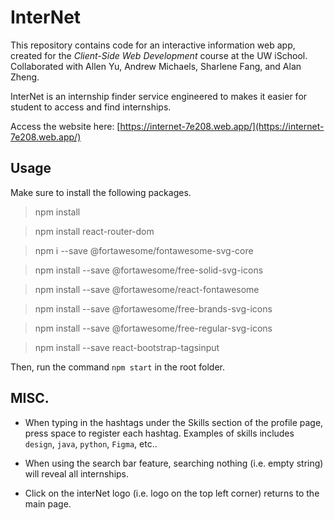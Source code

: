 # InterNet

This repository contains code for an interactive information web app, created for the _Client-Side Web Development_ course at the UW iSchool. Collaborated with Allen Yu, Andrew Michaels, Sharlene Fang, and Alan Zheng.

InterNet is an internship finder service engineered to makes it easier for student to access and find internships.

Access the website here: [https://internet-7e208.web.app/](https://internet-7e208.web.app/)

## Usage

Make sure to install the following packages.

>npm install

>npm install react-router-dom

>npm i --save @fortawesome/fontawesome-svg-core

>npm install --save @fortawesome/free-solid-svg-icons

>npm install --save @fortawesome/react-fontawesome

>npm install --save @fortawesome/free-brands-svg-icons

>npm install --save @fortawesome/free-regular-svg-icons

>npm install --save react-bootstrap-tagsinput

Then, run the command `npm start` in the root folder.

## MISC.
- When typing in the hashtags under the Skills section of the profile page, press space to register each hashtag.
  Examples of skills includes `design`, `java`, `python`, `Figma`, etc..

- When using the search bar feature, searching nothing (i.e. empty string) will reveal all internships.

- Click on the interNet logo (i.e. logo on the top left corner) returns to the main page.


